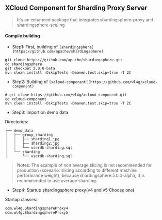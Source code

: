 ## XCloud Component for Sharding Proxy Server
> It's an enhanced package that integrates shardingsphere-proxy and shardingsphere-scaling


#### Compile building

- Step1: First, building of `[shardingsphere](https://github.com/apache/shardingsphere)`

```
git clone https://github.com/apache/shardingsphere.git
cd shardingsphere
git checkout 5.0.0-beta
mvn clean install -DskipTests -Dmaven.test.skip=true -T 2C
```

- Step2: Building of `[xcloud-component](https://github.com/wl4g/xcloud-component)`

```
# git clone https://github.com/wl4g/xcloud-component.git
cd xcloud-component
mvn clean install -DskipTests -Dmaven.test.skip=true -T 2C
```

- Step3: Importion demo data

Directories:

```
├── demo_data
│   ├── group_sharding
│   │   ├── sharding1.jpg
│   │   ├── sharding2.jpg
│   │   └── userdb-sharding.sql
│   └── sharding
│       └── userdb-sharding.sql
```

> Notes: The example of non average slicing is not recommended for production (scenario: slicing according to different machine performance weight), because shardingsphere:5.0.0-alpha, It is recommended to use average sharding.


- Step4: Startup shardingsphere proxy(v4 and v5 Choose one)  

Startup classes:

```
com.wl4g.ShardingsphereProxy4
com.wl4g.ShardingsphereProxy5
```

